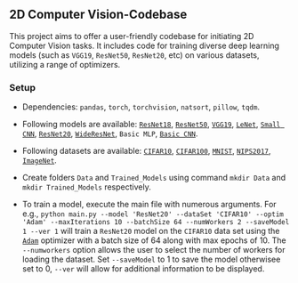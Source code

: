 2D Computer Vision-Codebase
- 
This project aims to offer a user-friendly codebase for initiating 2D Computer Vision tasks.
It includes code for training diverse deep learning models (such as `VGG19`, `ResNet50`, `ResNet20`, etc) on various datasets, utilizing a range of optimizers.
### Setup
- Dependencies: `pandas`, `torch`, `torchvision`, `natsort`, `pillow`, `tqdm`.
- Following models are available: [`ResNet18`](https://arxiv.org/abs/1512.03385), [`ResNet50`](https://arxiv.org/abs/1512.03385), [`VGG19`](https://arxiv.org/abs/1409.1556), [`LeNet`](https://arxiv.org/abs/1706.06083), [`Small CNN`](https://arxiv.org/abs/1608.04644), [`ResNet20`](https://www.cv-foundation.org/openaccess/content_cvpr_2016/papers/He_Deep_Residual_Learning_CVPR_2016_paper.pdf), [`WideResNet`](https://arxiv.org/abs/1605.07146), `Basic MLP`, [`Basic CNN`](https://arxiv.org/abs/1608.04644).

- Following datasets are available: [`CIFAR10`](https://www.cs.toronto.edu/~kriz/learning-features-2009-TR.pdf), [`CIFAR100`](https://www.cs.toronto.edu/~kriz/learning-features-2009-TR.pdf), [`MNIST`](http://yann.lecun.com/exdb/mnist/), [`NIPS2017`](https://www.kaggle.com/competitions/nips-2017-defense-against-adversarial-attack/data), [`ImageNet`](https://www.image-net.org/). 

- Create folders `Data` and `Trained_Models` using command `mkdir Data` and `mkdir Trained_Models` respectively. 
- To train a model, execute the main file with numerous arguments. For e.g., `python main.py --model 'ResNet20' --dataSet 'CIFAR10' --optim 'Adam' --maxIterations 10 --batchSize 64 --numWorkers 2 --saveModel 1 --ver 1` will train a `ResNet20` model on the `CIFAR10` data set using the [`Adam`](https://pytorch.org/docs/stable/generated/torch.optim.Adam.html) optimizer with a batch size of 64 along with max epochs of 10. The `--numworkers` option allows the user to select the number of workers for loading the dataset. Set `--saveModel` to 1 to save the model otherwisee set to 0, `--ver` will allow for additional information to be displayed.